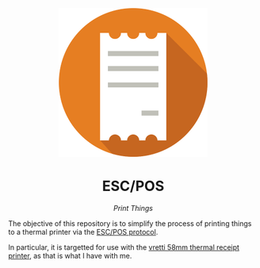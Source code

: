 <div align="center"><img src="./assets/receipt.svg" width=300 height=300></div>
<div align="center"><h1>ESC/POS</h1></div>
<p align="center"><i>Print Things</i></p>

The objective of this repository is to simplify the process of printing things to a thermal printer via the [ESC/POS protocol](https://download4.epson.biz/sec_pubs/pos/reference_en/escpos/index.html).

In particular, it is targetted for use with the [vretti 58mm thermal receipt printer](https://a.co/d/3cw1X8n), as that is what I have with me.
